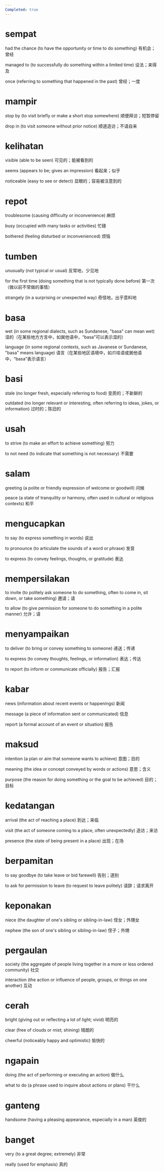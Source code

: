 ```yaml
---
Completed: true
---
```


# sempat

had the chance (to have the opportunity or time to do something)
有机会；曾经

managed to (to successfully do something within a limited time)
设法；来得及

once (referring to something that happened in the past)
曾经；一度

# mampir

stop by (to visit briefly or make a short stop somewhere)
顺便拜访；短暂停留

drop in (to visit someone without prior notice)
顺道造访；不请自来

# kelihatan

visible (able to be seen)
可见的；能被看到的

seems (appears to be; gives an impression)
看起来；似乎

noticeable (easy to see or detect)
显眼的；容易被注意到的

# repot

troublesome (causing difficulty or inconvenience)
麻烦

busy (occupied with many tasks or activities)
忙碌

bothered (feeling disturbed or inconvenienced)
烦恼

# tumben

unusually (not typical or usual)
反常地，少见地

for the first time (doing something that is not typically done before)
第一次（做以前不常做的事情）

strangely (in a surprising or unexpected way)
奇怪地，出乎意料地

# basa

wet (in some regional dialects, such as Sundanese, "basa" can mean wet)
湿的（在某些地方方言中，如巽他语中，“basa”可以表示湿的）

language (in some regional contexts, such as Javanese or Sundanese, "basa" means language)
语言（在某些地区语境中，如爪哇语或巽他语中，“basa”表示语言）

# basi

stale (no longer fresh, especially referring to food)
变质的；不新鲜的

outdated (no longer relevant or interesting, often referring to ideas, jokes, or information)
过时的；陈旧的

# usah

to strive (to make an effort to achieve something)
努力

to not need (to indicate that something is not necessary)
不需要

# salam

greeting (a polite or friendly expression of welcome or goodwill)
问候

peace (a state of tranquility or harmony, often used in cultural or religious contexts)
和平

# mengucapkan

to say (to express something in words)
说出

to pronounce (to articulate the sounds of a word or phrase)
发音

to express (to convey feelings, thoughts, or gratitude)
表达

# mempersilakan

to invite (to politely ask someone to do something, often to come in, sit down, or take something)
邀请；请

to allow (to give permission for someone to do something in a polite manner)
允许；请

# menyampaikan

to deliver (to bring or convey something to someone)
递送；传递

to express (to convey thoughts, feelings, or information)
表达；传达

to report (to inform or communicate officially)
报告；汇报

# kabar

news (information about recent events or happenings)
新闻

message (a piece of information sent or communicated)
信息

report (a formal account of an event or situation)
报告

# maksud

intention (a plan or aim that someone wants to achieve)
意图；目的

meaning (the idea or concept conveyed by words or actions)
意思；含义

purpose (the reason for doing something or the goal to be achieved)
目的；目标

# kedatangan

arrival (the act of reaching a place)
到达；来临

visit (the act of someone coming to a place, often unexpectedly)
造访；来访

presence (the state of being present in a place)
出现；在场

# berpamitan

to say goodbye (to take leave or bid farewell)
告别；道别

to ask for permission to leave (to request to leave politely)
请辞；请求离开

# keponakan

niece (the daughter of one's sibling or sibling-in-law)
侄女；外甥女

nephew (the son of one's sibling or sibling-in-law)
侄子；外甥

# pergaulan

society (the aggregate of people living together in a more or less ordered community)
社交

interaction (the action or influence of people, groups, or things on one another)
互动

# cerah

bright (giving out or reflecting a lot of light; vivid)
明亮的

clear (free of clouds or mist; shining)
晴朗的

cheerful (noticeably happy and optimistic)
愉快的

# ngapain

doing (the act of performing or executing an action)
做什么

what to do (a phrase used to inquire about actions or plans)
干什么

# ganteng

handsome (having a pleasing appearance, especially in a man)
英俊的

# banget

very (to a great degree; extremely)
非常

really (used for emphasis)
真的
